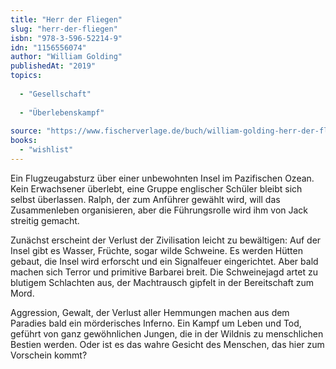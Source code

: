 ```yaml
---
title: "Herr der Fliegen"
slug: "herr-der-fliegen"
isbn: "978-3-596-52214-9"
idn: "1156556074"
author: "William Golding"
publishedAt: "2019"
topics:
  
  - "Gesellschaft"
    
  - "Überlebenskampf"
    
source: "https://www.fischerverlage.de/buch/william-golding-herr-der-fliegen-9783596906673"
books: 
  - "wishlist"
---
```

Ein Flugzeugabsturz über einer unbewohnten Insel im Pazifischen Ozean. Kein 
Erwachsener überlebt, eine Gruppe englischer Schüler bleibt sich selbst 
überlassen. Ralph, der zum Anführer gewählt wird, will das Zusammenleben 
organisieren, aber die Führungsrolle wird ihm von Jack streitig gemacht.

Zunächst erscheint der Verlust der Zivilisation leicht zu bewältigen: Auf der 
Insel gibt es Wasser, Früchte, sogar wilde Schweine. Es werden Hütten gebaut, 
die Insel wird erforscht und ein Signalfeuer eingerichtet. Aber bald machen 
sich Terror und primitive Barbarei breit. Die Schweinejagd artet zu blutigem 
Schlachten aus, der Machtrausch gipfelt in der Bereitschaft zum Mord.

Aggression, Gewalt, der Verlust aller Hemmungen machen aus dem Paradies bald 
ein mörderisches Inferno. Ein Kampf um Leben und Tod, geführt von ganz 
gewöhnlichen Jungen, die in der Wildnis zu menschlichen Bestien werden. Oder 
ist es das wahre Gesicht des Menschen, das hier zum Vorschein kommt?